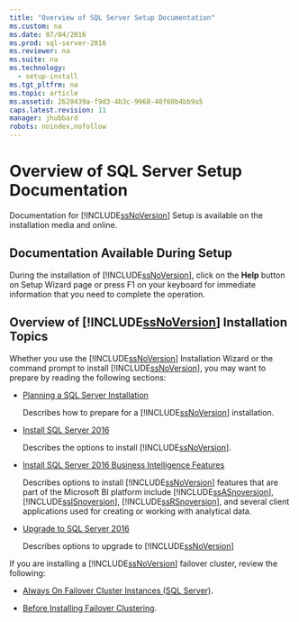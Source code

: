 ```yaml
---
title: "Overview of SQL Server Setup Documentation"
ms.custom: na
ms.date: 07/04/2016
ms.prod: sql-server-2016
ms.reviewer: na
ms.suite: na
ms.technology: 
  - setup-install
ms.tgt_pltfrm: na
ms.topic: article
ms.assetid: 2620439a-f9d3-4b3c-9968-48f60b4bb9a5
caps.latest.revision: 11
manager: jhubbard
robots: noindex,nofollow
---
```

# Overview of SQL Server Setup Documentation
Documentation for [!INCLUDE[ssNoVersion](../../Topics/TopicNameContainA/includes/ssNoVersion_md.md)] Setup is available on the installation media and online.  
  
## Documentation Available During Setup  
 During the installation of [!INCLUDE[ssNoVersion](../../Topics/TopicNameContainA/includes/ssNoVersion_md.md)], click on the **Help** button on Setup Wizard page or press F1 on your keyboard for immediate information that you need to complete the operation.  
  
## Overview of [!INCLUDE[ssNoVersion](../../Topics/TopicNameContainA/includes/ssNoVersion_md.md)] Installation Topics  
 Whether you use the [!INCLUDE[ssNoVersion](../../Topics/TopicNameContainA/includes/ssNoVersion_md.md)] Installation Wizard or the command prompt to install [!INCLUDE[ssNoVersion](../../Topics/TopicNameContainA/includes/ssNoVersion_md.md)], you may want to prepare by reading the following sections:  
  
-   [Planning a SQL Server Installation](../../Topics/TopicNameContainA/Planning-a-SQL-Server-Installation.md)  
  
     Describes how to prepare for a [!INCLUDE[ssNoVersion](../../Topics/TopicNameContainA/includes/ssNoVersion_md.md)] installation.  
  
-   [Install SQL Server 2016](../../Topics/TopicNameNotContainA/Install-SQL-Server-2016.md)  
  
     Describes the options to install [!INCLUDE[ssNoVersion](../../Topics/TopicNameContainA/includes/ssNoVersion_md.md)].  
  
-   [Install SQL Server 2016 Business Intelligence Features](../../Topics/TopicNameNotContainA/Install-SQL-Server-2016-Business-Intelligence-Features.md)  
  
     Describes options to install [!INCLUDE[ssNoVersion](../../Topics/TopicNameContainA/includes/ssNoVersion_md.md)] features that are part of the Microsoft BI platform include [!INCLUDE[ssASnoversion](../../Topics/TopicNameContainA/includes/ssASnoversion_md.md)], [!INCLUDE[ssISnoversion](../../Topics/TopicNameContainA/includes/ssISnoversion_md.md)], [!INCLUDE[ssRSnoversion](../../Topics/TopicNameContainA/includes/ssRSnoversion_md.md)], and several client applications used for creating or working with analytical data.  
  
-   [Upgrade to SQL Server 2016](../../Topics/TopicNameNotContainA/Upgrade-to-SQL-Server-2016.md)  
  
     Describes options to upgrade to [!INCLUDE[ssNoVersion](../../Topics/TopicNameContainA/includes/ssNoVersion_md.md)]  
  
 If you are installing a [!INCLUDE[ssNoVersion](../../Topics/TopicNameContainA/includes/ssNoVersion_md.md)] failover cluster, review the following:  
  
-   [Always On Failover Cluster Instances (SQL Server)](../../Topics/TopicNameNotContainA/Always-On-Failover-Cluster-Instances--SQL-Server-.md).  
  
-   [Before Installing Failover Clustering](../../Topics/TopicNameNotContainA/Before-Installing-Failover-Clustering.md).